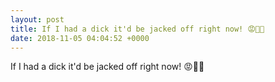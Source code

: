 ```yaml
---
layout: post
title: If I had a dick it'd be jacked off right now! 😡🍆💦
date: 2018-11-05 04:04:52 +0000
---
```


If I had a dick it'd be jacked off right now! 😡🍆💦

